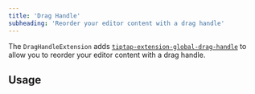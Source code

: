 ```yaml
---
title: 'Drag Handle'
subheading: 'Reorder your editor content with a drag handle'
---
```


The `DragHandleExtension` adds [`tiptap-extension-global-drag-handle`](https://github.com/NiclasDev63/tiptap-extension-global-drag-handle) to allow you to reorder your editor content with a drag handle.

## Usage

```ts


